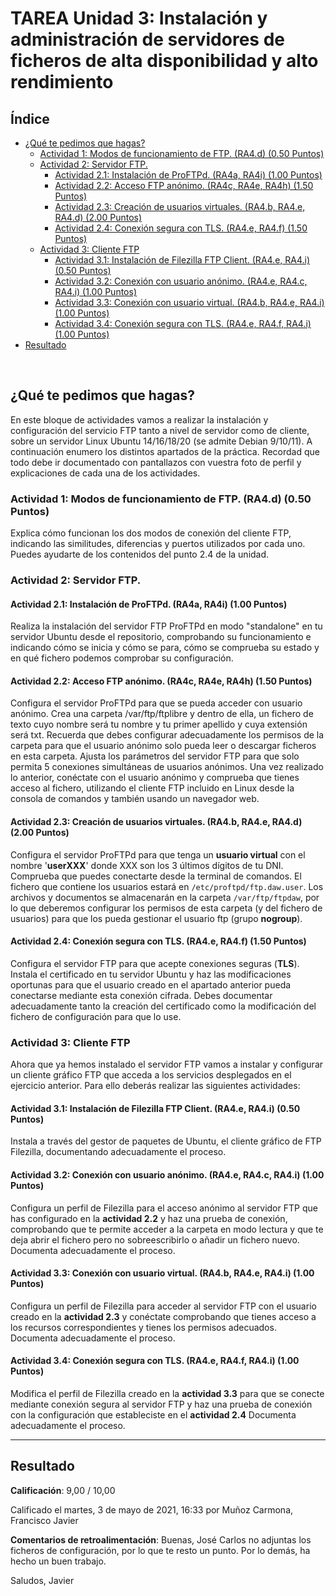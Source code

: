 # TAREA Unidad 3: Instalación y administración de servidores de ficheros de alta disponibilidad y alto rendimiento

## Índice

- [¿Qué te pedimos que hagas?](#qué-te-pedimos-que-hagas)
	- [Actividad 1: Modos de funcionamiento de FTP. (RA4.d) (0.50 Puntos)](#actividad-1-modos-de-funcionamiento-de-ftp-ra4d-050-puntos)
	- [Actividad 2: Servidor FTP.](#actividad-2-servidor-ftp)
		- [Actividad 2.1: Instalación de ProFTPd. (RA4a, RA4i) (1.00 Puntos)](#actividad-21-instalación-de-proftpd-ra4a-ra4i-100-puntos)
		- [Actividad 2.2: Acceso FTP anónimo. (RA4c, RA4e, RA4h) (1.50 Puntos)](#actividad-22-acceso-ftp-anónimo-ra4c-ra4e-ra4h-150-puntos)
		- [Actividad 2.3: Creación de usuarios virtuales. (RA4.b, RA4.e, RA4.d) (2.00 Puntos)](#actividad-23-creación-de-usuarios-virtuales-ra4b-ra4e-ra4d-200-puntos)
		- [Actividad 2.4: Conexión segura con TLS. (RA4.e, RA4.f) (1.50 Puntos)](#actividad-24-conexión-segura-con-tls-ra4e-ra4f-150-puntos)
	- [Actividad 3: Cliente FTP](#actividad-3-cliente-ftp)
		- [Actividad 3.1: Instalación de Filezilla FTP Client. (RA4.e, RA4.i) (0.50 Puntos)](#actividad-31-instalación-de-filezilla-ftp-client-ra4e-ra4i-050-puntos)
		- [Actividad 3.2: Conexión con usuario anónimo. (RA4.e, RA4.c, RA4.i) (1.00 Puntos)](#actividad-32-conexión-con-usuario-anónimo-ra4e-ra4c-ra4i-100-puntos)
		- [Actividad 3.3: Conexión con usuario virtual. (RA4.b, RA4.e, RA4.i) (1.00 Puntos)](#actividad-33-conexión-con-usuario-virtual-ra4b-ra4e-ra4i-100-puntos)
		- [Actividad 3.4: Conexión segura con TLS. (RA4.e, RA4.f, RA4.i) (1.00 Puntos)](#actividad-34-conexión-segura-con-tls-ra4e-ra4f-ra4i-100-puntos)
- [Resultado](#resultado)

<br>

## ¿Qué te pedimos que hagas?

En este bloque de actividades vamos a realizar la instalación y configuración del servicio FTP tanto a nivel de servidor como de cliente, sobre un servidor Linux Ubuntu 14/16/18/20 (se admite Debian 9/10/11). A continuación enumero los distintos apartados de la práctica. Recordad que todo debe ir documentado con pantallazos con vuestra foto de perfil y explicaciones de cada una de los actividades.

### Actividad 1: Modos de funcionamiento de FTP. (RA4.d) (0.50 Puntos)

Explica cómo funcionan los dos modos de conexión del cliente FTP, indicando las similitudes, diferencias y puertos utilizados por cada uno. Puedes ayudarte de los contenidos del punto 2.4 de la unidad.

### Actividad 2: Servidor FTP.

#### Actividad 2.1: Instalación de ProFTPd. (RA4a, RA4i) (1.00 Puntos)

Realiza la instalación del servidor FTP ProFTPd en modo "standalone" en tu servidor Ubuntu desde el repositorio, comprobando su funcionamiento e
indicando cómo se inicia y cómo se para, cómo se comprueba su estado y en qué fichero podemos comprobar su configuración.

#### Actividad 2.2: Acceso FTP anónimo. (RA4c, RA4e, RA4h) (1.50 Puntos)

Configura el servidor ProFTPd para que se pueda acceder con usuario anónimo. Crea una carpeta /var/ftp/ftplibre y dentro de ella, un fichero de texto cuyo nombre será tu nombre y tu primer apellido y cuya extensión será txt. Recuerda que debes configurar adecuadamente los permisos de la carpeta para que el usuario anónimo solo pueda leer o descargar ficheros en esta carpeta. Ajusta los parámetros del servidor FTP para que solo permita 5 conexiones simultáneas de usuarios anónimos. Una vez realizado lo anterior, conéctate con el usuario anónimo y comprueba que tienes acceso al fichero, utilizando el cliente FTP incluido en Linux desde la consola de comandos y también usando un navegador web.

#### Actividad 2.3: Creación de usuarios virtuales. (RA4.b, RA4.e, RA4.d) (2.00 Puntos)

Configura el servidor ProFTPd para que tenga un **usuario virtual** con el nombre '**userXXX**' donde XXX son los 3 últimos dígitos de tu DNI. Comprueba que puedes conectarte desde la terminal de comandos. El
fichero que contiene los usuarios estará en `/etc/proftpd/ftp.daw.user`.
Los archivos y documentos se almacenarán en la carpeta `/var/ftp/ftpdaw`, por lo que deberemos configurar los permisos de esta carpeta (y del fichero de usuarios) para que los pueda gestionar el usuario ftp (grupo **nogroup**).

#### Actividad 2.4: Conexión segura con TLS. (RA4.e, RA4.f) (1.50 Puntos)

Configura el servidor FTP para que acepte conexiones seguras (**TLS**). Instala el certificado en tu servidor Ubuntu y haz las modificaciones oportunas para que el usuario creado en el apartado anterior pueda conectarse mediante esta conexión cifrada. Debes documentar adecuadamente tanto la creación del certificado como la modificación del fichero de configuración para que lo use.

### Actividad 3: Cliente FTP

Ahora que ya hemos instalado el servidor FTP vamos a
instalar y configurar un cliente gráfico FTP que acceda a los servicios desplegados en el ejercicio anterior. Para ello deberás realizar las siguientes actividades:

#### Actividad 3.1: Instalación de Filezilla FTP Client. (RA4.e, RA4.i) (0.50 Puntos)

Instala a través del gestor de paquetes de Ubuntu, el cliente gráfico de FTP Filezilla, documentando adecuadamente el proceso.

#### Actividad 3.2: Conexión con usuario anónimo. (RA4.e, RA4.c, RA4.i) (1.00 Puntos)

Configura un perfil de Filezilla para el acceso anónimo al servidor FTP que has configurado en la **actividad 2.2** y haz una prueba de conexión, comprobando que te permite acceder a la carpeta en modo lectura y que te deja abrir el fichero pero no sobreescribirlo o añadir un fichero nuevo. Documenta adecuadamente el proceso.

#### Actividad 3.3: Conexión con usuario virtual. (RA4.b, RA4.e, RA4.i) (1.00 Puntos)

Configura un perfil de Filezilla para acceder al servidor FTP con el usuario creado en la **actividad 2.3** y conéctate comprobando que tienes acceso a los recursos correspondientes y tienes los permisos adecuados. Documenta adecuadamente el proceso.

#### Actividad 3.4: Conexión segura con TLS. (RA4.e, RA4.f, RA4.i) (1.00 Puntos)

Modifica el perfil de Filezilla creado en la **actividad 3.3** para que se conecte mediante conexión segura al servidor FTP y haz una prueba de conexión con la configuración que estableciste en el **actividad 2.4** Documenta adecuadamente el proceso.

---

## Resultado

**Calificación**: 9,00 / 10,00

Calificado el martes, 3 de mayo de 2021, 16:33 por Muñoz Carmona, Francisco Javier

**Comentarios de retroalimentación**:
Buenas, José Carlos no adjuntas los ficheros de configuración, por lo que te resto un punto. Por lo demás, ha hecho un buen trabajo.

Saludos,
Javier